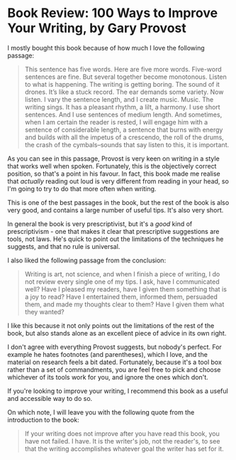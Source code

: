 # Book Review: 100 Ways to Improve Your Writing, by Gary Provost

I mostly bought this book because of how much I love the following passage:

> This sentence has five words. Here are five more words. Five-word sentences are fine. But several together become monotonous. Listen to what is happening. The writing is getting boring. The sound of it drones. It’s like a stuck record. The ear demands some variety. Now listen. I vary the sentence length, and I create music. Music. The writing sings. It has a pleasant rhythm, a lilt, a harmony. I use short sentences. And I use sentences of medium length. And sometimes, when I am certain the reader is rested, I will engage him with a sentence of considerable length, a sentence that burns with energy and builds with all the impetus of a crescendo, the roll of the drums, the crash of the cymbals–sounds that say listen to this, it is important.

As you can see in this passage, Provost is very keen on writing in a style that works well when spoken.
Fortunately, this is the objectively correct position, so that's a point in his favour.
In fact, this book made me realise that *actually* reading out loud is very different from reading in your head,
so I'm going to try to do that more often when writing.

This is one of the best passages in the book, but the rest of the book is also very good,
and contains a large number of useful tips.
It's also very short.

In general the book is very prescriptivist, but it's a *good* kind of prescriptivism - one that makes it clear that prescriptive suggestions are tools, not laws.
He's quick to point out the limitations of the techniques he suggests, and that no rule is universal.

I also liked the following passage from the conclusion:

> Writing is art, not science, and when I finish a piece of writing, I do not review every single one of my tips. I ask, have I communicated well? Have I pleased my readers, have I given them something that is a joy to read? Have I entertained them, informed them, persuaded them, and made my thoughts clear to them? Have I given them what they wanted?

I like this because it not only points out the limitations of the rest of the book,
but also stands alone as an excellent piece of advice in its own right.

I don't agree with everything Provost suggests, but nobody's perfect.
For example he hates footnotes (and parentheses), which I love, and the material on research feels a bit dated.
Fortunately, because it's a tool box rather than a set of commandments, you are feel free to pick and choose whichever of its tools work for you,
and ignore the ones which don't.

If you're looking to improve your writing, I recommend this book as a useful and accessible way to do so.

On which note, I will leave you with the following quote from the introduction to the book:

> If your writing does not improve after you have read this book, you have not failed. I have. It is the writer's job, not the reader's, to see that the writing accomplishes whatever goal the writer has set for it.
